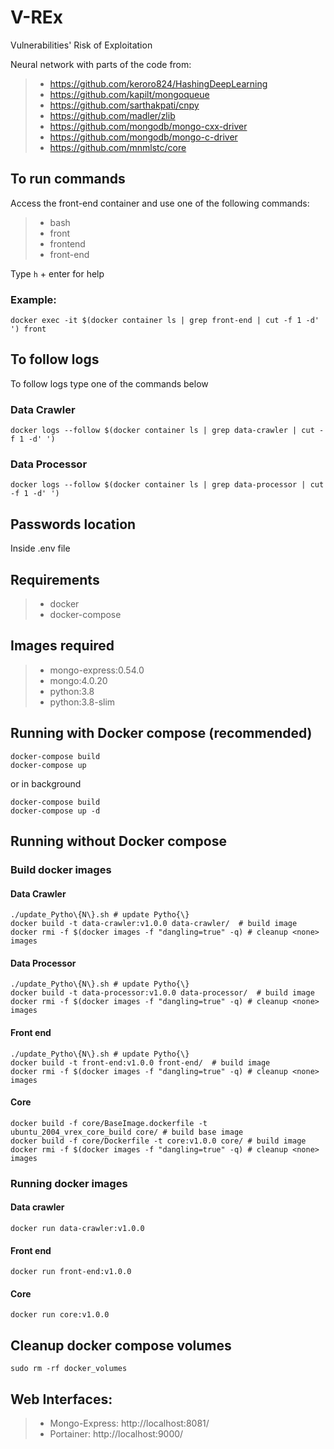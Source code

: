 # V-REx
Vulnerabilities' Risk of Exploitation

Neural network with parts of the code from: 
>- https://github.com/keroro824/HashingDeepLearning 
>- https://github.com/kapilt/mongoqueue
>- https://github.com/sarthakpati/cnpy 
>- https://github.com/madler/zlib
>- https://github.com/mongodb/mongo-cxx-driver
>- https://github.com/mongodb/mongo-c-driver
>- https://github.com/mnmlstc/core

## To run commands

Access the front-end container and use one of the following commands:

>- bash
>- front
>- frontend
>- front-end

Type `h` + enter for help

### Example:
```
docker exec -it $(docker container ls | grep front-end | cut -f 1 -d' ') front
```

## To follow logs

To follow logs type one of the commands below
### Data Crawler
```
docker logs --follow $(docker container ls | grep data-crawler | cut -f 1 -d' ')
```
### Data Processor 
```
docker logs --follow $(docker container ls | grep data-processor | cut -f 1 -d' ')
```

## Passwords location
Inside .env file

## Requirements
>- docker
>- docker-compose

## Images required
>- mongo-express:0.54.0
>- mongo:4.0.20
>- python:3.8
>- python:3.8-slim


## Running with Docker compose (recommended)
```
docker-compose build
docker-compose up
```
or in background
```
docker-compose build
docker-compose up -d
```

## Running without Docker compose

### Build docker images

#### Data Crawler
```
./update_Pytho\{N\}.sh # update Pytho{\}
docker build -t data-crawler:v1.0.0 data-crawler/  # build image
docker rmi -f $(docker images -f "dangling=true" -q) # cleanup <none> images
```

#### Data Processor
```
./update_Pytho\{N\}.sh # update Pytho{\}
docker build -t data-processor:v1.0.0 data-processor/  # build image
docker rmi -f $(docker images -f "dangling=true" -q) # cleanup <none> images
```

#### Front end
```
./update_Pytho\{N\}.sh # update Pytho{\}
docker build -t front-end:v1.0.0 front-end/  # build image
docker rmi -f $(docker images -f "dangling=true" -q) # cleanup <none> images
```

#### Core
```
docker build -f core/BaseImage.dockerfile -t ubuntu_2004_vrex_core_build core/ # build base image
docker build -f core/Dockerfile -t core:v1.0.0 core/ # build image
docker rmi -f $(docker images -f "dangling=true" -q) # cleanup <none> images
```

### Running docker images

#### Data crawler
```
docker run data-crawler:v1.0.0
```

#### Front end
```
docker run front-end:v1.0.0
```

#### Core
```
docker run core:v1.0.0
```

## Cleanup docker compose volumes
```
sudo rm -rf docker_volumes
```

## Web Interfaces:
>- Mongo-Express: http://localhost:8081/
>- Portainer: http://localhost:9000/